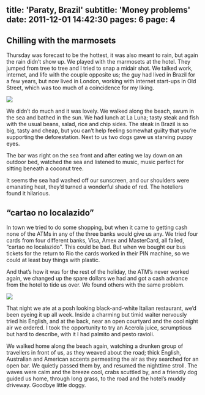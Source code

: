 title: 'Paraty, Brazil'
subtitle: 'Money problems'
date: 2011-12-01 14:42:30
pages: 6
page: 4
---

## Chilling with the marmosets

Thursday was forecast to be the hottest, it was also meant to rain, but again the rain didn’t show up. We played with the marmosets at the hotel. They jumped from tree to tree and I tried to snap a midair shot. We talked work, internet, and life with the couple opposite us; the guy had lived in Brazil for a few years, but now lived in London, working with internet start-ups in Old Street, which was too much of a coincidence for my liking.

[![](http://host.trivialbeing.org/up/small/brazil-202.jpg)](http://host.trivialbeing.org/up/brazil-202.jpg)

We didn’t do much and it was lovely. We walked along the beach, swum in the sea and bathed in the sun. We had lunch at La Luna; tasty steak and fish with the usual beans, salad, rice and chip sides. The steak in Brazil is so big, tasty and cheap, but you can’t help feeling somewhat guilty that you’re supporting the deforestation. Next to us two dogs gave us starving puppy eyes.

The bar was right on the sea front and after eating we lay down on an outdoor bed, watched the sea and listened to music, music perfect for sitting beneath a coconut tree.

It seems the sea had washed off our sunscreen, and our shoulders were emanating heat, they’d turned a wonderful shade of red. The hoteliers found it hilarious.

## “cartao no localazido”

In town we tried to do some shopping, but when it came to getting cash none of the ATMs in any of the three banks would give us any. We tried four cards from four different banks, Visa, Amex and MasterCard, all failed, “cartao no localazido”. This could be bad. But when we bought our bus tickets for the return to Rio the cards worked in their PIN machine, so we could at least buy things with plastic.

And that’s how it was for the rest of the holiday, the ATM’s never worked again, we changed up the spare dollars we had and got a cash advance from the hotel to tide us over. We found others with the same problem.

[![](http://host.trivialbeing.org/up/small/brazil-209.jpg)](http://host.trivialbeing.org/up/brazil-209.jpg)

That night we ate at a posh looking black-and-white Italian restaurant, we’d been eyeing it up all week. Inside a charming but timid waiter nervously tried his English, and at the back, near an open courtyard and the cool night air we ordered. I took the opportunity to try an Acerola juice, scrumptious but hard to describe, with it I had palmito and pesto ravioli.

We walked home along the beach again, watching a drunken group of travellers in front of us, as they weaved about the road; thick English, Australian and American accents permeating the air as they searched for an open bar. We quietly passed them by, and resumed the nighttime stroll. The waves were calm and the breeze cool, crabs scuttled by, and a friendly dog guided us home, through long grass, to the road and the hotel’s muddy driveway. Goodbye little doggy.
